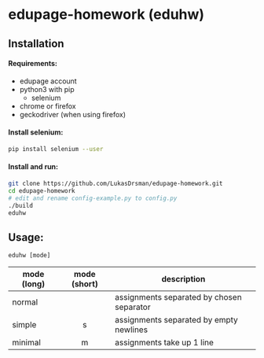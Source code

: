 # edupage-homework (eduhw)
## Installation
#### Requirements:
* edupage account
* python3 with pip
  * selenium
* chrome or firefox
* geckodriver (when using firefox)

#### Install selenium:
```sh
pip install selenium --user
```

#### Install and run:
```sh
git clone https://github.com/LukasDrsman/edupage-homework.git
cd edupage-homework
# edit and rename config-example.py to config.py
./build
eduhw
```

## Usage:
```
eduhw [mode]
```
| mode (long)   | mode (short)| description                                 |
| ------------- |:-----------:|--------------                               |
| normal        |             | assignments separated by chosen separator   |
| simple        | s           | assignments separated by empty newlines     |
| minimal       | m           | assignments take up 1 line                  |
<br>
